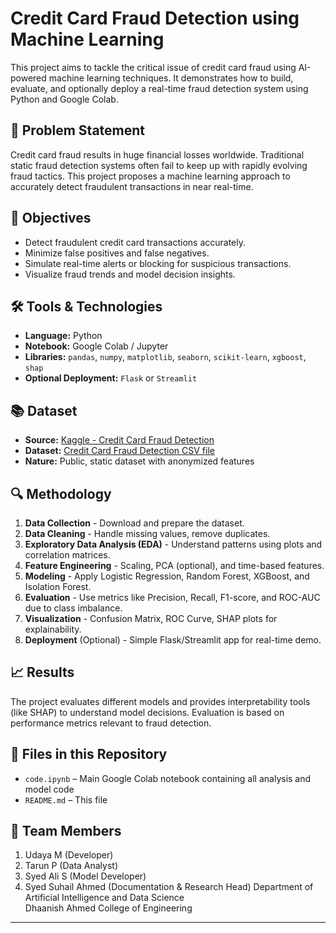 # Credit Card Fraud Detection using Machine Learning

This project aims to tackle the critical issue of credit card fraud using AI-powered machine learning techniques. It demonstrates how to build, evaluate, and optionally deploy a real-time fraud detection system using Python and Google Colab.

## 📌 Problem Statement
Credit card fraud results in huge financial losses worldwide. Traditional static fraud detection systems often fail to keep up with rapidly evolving fraud tactics. This project proposes a machine learning approach to accurately detect fraudulent transactions in near real-time.

## 🎯 Objectives
- Detect fraudulent credit card transactions accurately.
- Minimize false positives and false negatives.
- Simulate real-time alerts or blocking for suspicious transactions.
- Visualize fraud trends and model decision insights.

## 🛠️ Tools & Technologies
- **Language:** Python  
- **Notebook:** Google Colab / Jupyter  
- **Libraries:** `pandas`, `numpy`, `matplotlib`, `seaborn`, `scikit-learn`, `xgboost`, `shap`  
- **Optional Deployment:** `Flask` or `Streamlit`

## 📚 Dataset
- **Source:** [Kaggle - Credit Card Fraud Detection](https://www.kaggle.com/mlg-ulb/creditcardfraud) 
- **Dataset:** [Credit Card Fraud Detection CSV file](https://drive.google.com/file/d/1huCQ_f24PD2pu2XqTonD--B0bimKkPDH/view?usp=drivesdk) 
- **Nature:** Public, static dataset with anonymized features

## 🔍 Methodology
1. **Data Collection** - Download and prepare the dataset.
2. **Data Cleaning** - Handle missing values, remove duplicates.
3. **Exploratory Data Analysis (EDA)** - Understand patterns using plots and correlation matrices.
4. **Feature Engineering** - Scaling, PCA (optional), and time-based features.
5. **Modeling** - Apply Logistic Regression, Random Forest, XGBoost, and Isolation Forest.
6. **Evaluation** - Use metrics like Precision, Recall, F1-score, and ROC-AUC due to class imbalance.
7. **Visualization** - Confusion Matrix, ROC Curve, SHAP plots for explainability.
8. **Deployment** (Optional) - Simple Flask/Streamlit app for real-time demo.

## 📈 Results
The project evaluates different models and provides interpretability tools (like SHAP) to understand model decisions. Evaluation is based on performance metrics relevant to fraud detection.

## 📁 Files in this Repository
- `code.ipynb` – Main Google Colab notebook containing all analysis and model code
- `README.md` – This file

## 👥 Team Members
1. Udaya M (Developer)
2. Tarun P (Data Analyst)
3. Syed Ali S (Model Developer)
4. Syed Suhail Ahmed (Documentation & Research Head)
Department of Artificial Intelligence and Data Science  
Dhaanish Ahmed College of Engineering  

---

